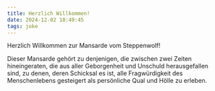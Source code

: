 ```yaml
---
title: Herzlich Willkommen!
date: 2024-12-02 18:49:45
tags: joke
---
```


Herzlich Willkommen zur Mansarde vom Steppenwolf!

Dieser Mansarde gehört zu denjenigen, die zwischen zwei Zeiten hineingeraten, die aus aller Geborgenheit und Unschuld herausgefallen sind, zu denen, deren Schicksal es ist, alle Fragwürdigkeit des Menschenlebens gesteigert als persönliche Qual und Hölle zu erleben.

